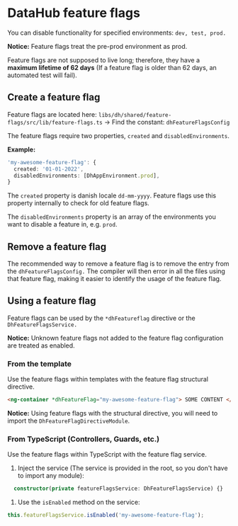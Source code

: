 # DataHub feature flags

You can disable functionality for specified environments: `dev, test, prod.`

**Notice:** Feature flags treat the pre-prod environment as prod.

Feature flags are not supposed to live long; therefore, they have a **maximum lifetime of 62 days** (If a feature flag is older than 62 days, an automated test will fail).

## Create a feature flag

Feature flags are located here: `libs/dh/shared/feature-flags/src/lib/feature-flags.ts` -> Find the constant: `dhFeatureFlagsConfig`

The feature flags require two properties, `created` and `disabledEnvironments`.

**Example:**

```ts
'my-awesome-feature-flag': {
  created: '01-01-2022',
  disabledEnvironments: [DhAppEnvironment.prod],
}
```

The `created` property is danish locale `dd-mm-yyyy`. Feature flags use this property internally to check for old feature flags.

The `disabledEnvironments` property is an array of the environments you want to disable a feature in, e.g. `prod`.

## Remove a feature flag

The recommended way to remove a feature flag is to remove the entry from the `dhFeatureFlagsConfig.` The compiler will then error in all the files using that feature flag, making it easier to identify the usage of the feature flag.

## Using a feature flag

Feature flags can be used by the `*dhFeatureflag` directive or the `DhFeatureFlagsService.`

**Notice:** Unknown feature flags not added to the feature flag configuration are treated as enabled.

### From the template

Use the feature flags within templates with the feature flag structural directive.

```html
<ng-container *dhFeatureFlag="my-awesome-feature-flag"> SOME CONTENT </ng-container>
```

**Notice:** Using feature flags with the structural directive, you will need to import the `DhFeatureFlagDirectiveModule`.

### From TypeScript (Controllers, Guards, etc.)

Use the feature flags within TypeScript with the feature flag service.

1. Inject the service (The service is provided in the root, so you don't have to import any module):

```ts
  constructor(private featureFlagsService: DhFeatureFlagsService) {}
```

1. Use the `isEnabled` method on the service:

```ts
this.featureFlagsService.isEnabled('my-awesome-feature-flag');
```
